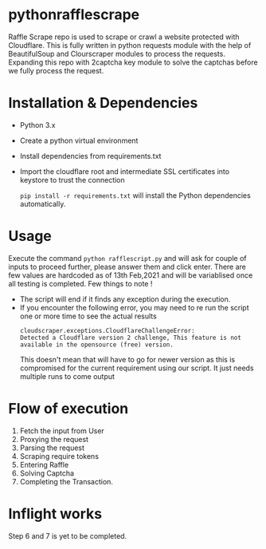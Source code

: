 # pythonrafflescrape

Raffle Scrape repo is used to scrape or crawl a website protected with Cloudflare. This is fully written in python requests module with the help of BeautifulSoup and Clourscraper modules to process the requests. Expanding this repo with 2captcha key module to solve the captchas before we fully process the request.

# Installation & Dependencies
  - Python 3.x
  - Create a python virtual environment
  - Install dependencies from requirements.txt
  - Import the cloudflare root and intermediate SSL certificates into keystore to trust the connection

    `pip install -r requirements.txt` will install the Python dependencies automatically.

# Usage

Execute the command   `python rafflescript.py` and will ask for couple of inputs to proceed further, please answer them and click enter. There are few values are hardcoded as of 13th Feb,2021 and will be variablised once all testing is completed. Few things to note !

- The script will end if it finds any exception during the execution.
- If you encounter the following error, you may need to re run the script one or more time to see the actual results
  ```
  cloudscraper.exceptions.CloudflareChallengeError:
  Detected a Cloudflare version 2 challenge, This feature is not available in the opensource (free) version.

  ```
  This doesn't mean that will have to go for newer version as this is compromised for the current requirement using our script. It just needs multiple runs to come output

# Flow of execution

  1. Fetch the input from User
  2. Proxying the request
  3. Parsing the request
  4. Scraping require tokens
  5. Entering Raffle
  6. Solving Captcha
  7. Completing the Transaction.


# Inflight works

Step 6 and 7 is yet to be completed.
